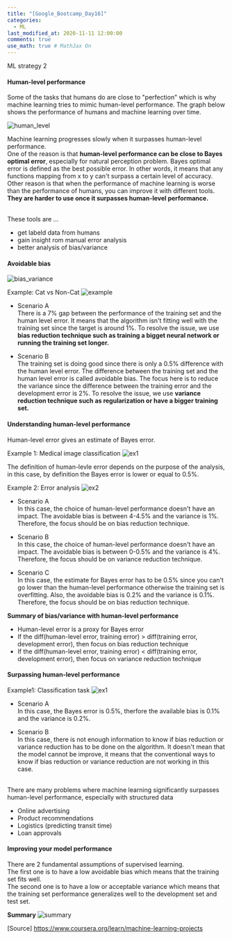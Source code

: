 ```yaml
---
title: "[Google_Bootcamp_Day16]"
categories: 
  - ML
last_modified_at: 2020-11-11 12:00:00
comments: true
use_math: true # MathJax On
---
```

ML strategy 2

#### Human-level performance
Some of the tasks that humans do are close to "perfection" which is why machine learning tries to mimic human-level performance. The graph below shows the performance of humans and machine learning over time.

![human_level](https://user-images.githubusercontent.com/62474292/101132271-0e47d300-364a-11eb-9b63-02cb3c538722.png)

Machine learning progresses slowly when it surpasses human-level performance. <br>
One of the reason is that **human-level performance can be close to Bayes optimal error**, especially for natural perception problem. Bayes optimal error is defined as the best possible error. In other words, it means that any functions mapping from x to y can't surpass a certain level of accuracy. <br>
Other reason is that when the performance of machine learning is worse than the performance of humans, you can improve it with different tools. **They are harder to use once it surpasses human-level performance.** <br><br>

These tools are ...
- get labeld data from humans
- gain insight rom manual error analysis
- better analysis of bias/variance

#### Avoidable bias
![bias_variance](https://user-images.githubusercontent.com/62474292/101159783-46aed780-3671-11eb-8ed9-748b63598ee9.png)

Example: Cat vs Non-Cat
![example](https://user-images.githubusercontent.com/62474292/101159789-47e00480-3671-11eb-8bbb-b7f96ed53144.png)

- Scenario A <br>
There is a 7% gap between the performance of the training set and the human level error. It means that the algorithm isn't fitting well with the training set since the target is around 1%. To resolve the issue, we use **bias reduction technique such as training a bigget neural network or running the training set longer.**

- Scenario B <br>
The training set is doing good since there is only a 0.5% difference with the human level error. The difference between the training set and the human level error is called avoidable bias. The focus here is to reduce the variance since the difference between the training error and the development error is 2%. To resolve the issue, we use **variance reduction technique such as regularization or have a bigger training set.**

#### Understanding human-level performance
Human-level error gives an estimate of Bayes error.

Example 1: Medical image classification
![ex1](https://user-images.githubusercontent.com/62474292/101161464-29c7d380-3674-11eb-8a83-c92ef428da9a.png)

The definition of human-levle error depends on the purpose of the analysis, in this case, by definition the Bayes error is lower or equal to 0.5%.

Example 2: Error analysis
![ex2](https://user-images.githubusercontent.com/62474292/101161469-2a606a00-3674-11eb-909c-8921a0b3c39e.png)

- Scenario A <br>
In this case, the choice of human-level performance doesn't have an impact. The avoidable bias is between 4-4.5% and the variance is 1%. Therefore, the focus should be on bias reduction technique.

- Scenario B <br>
In this case, the choice of human-level performance doesn't have an impact. The avoidable bias is between 0-0.5% and the variance is 4%. Therefore, the focus should be on variance reduction technique.

- Scenario C <br>
In this case, the estimate for Bayes error has to be 0.5% since you can't go lower than the human-level performance otherwise the training set is overfitting. Also, the avoidable bias is 0.2% and the variance is 0.1%. Therefore, the focus should be on bias reduction technique. 

**Summary of bias/variance with human-level performance**
- Human-level error is a proxy for Bayes error
- If the diff(human-level error, training error) > diff(training error, development error), then focus on bias reduction technique
- If the diff(human-level error, training error) < diff(training error, development error), then focus on variance reduction technique

#### Surpassing human-level performance

Example1: Classification task
![ex1](https://user-images.githubusercontent.com/62474292/101162241-69db8600-3675-11eb-8c18-29bbfdb31dc7.png)

- Scenario A <br>
In this case, the Bayes error is 0.5%, therfore the available bias is 0.1% and the variance is 0.2%.

- Scenario B <br>
In this case, there is not enough information to know if bias reduction or variance reduction has to be done on the algorithm. It doesn't mean that the model cannot be improve, it means that the conventional ways to know if bias reduction or variance reduction are not working in this case. <br><br>

There are many problems where machine learning significantly surpasses human-level performance, especially with structured data
- Online advertising
- Product recommendations
- Logistics (predicting transit time)
- Loan approvals

#### Improving your model performance

There are 2 fundamental assumptions of supervised learning. <br>
The first one is to have a low avoidable bias which means that the training set fits well. <br>
The second one is to have a low or acceptable variance which means that the training set performance generalizes well to the development set and test set.

**Summary**
![summary](https://user-images.githubusercontent.com/62474292/101162234-68aa5900-3675-11eb-9926-6226d8f7f7f0.png)


[Source] https://www.coursera.org/learn/machine-learning-projects
